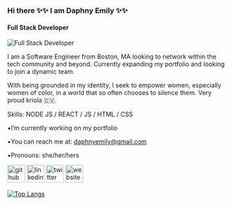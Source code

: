 ### Hi there ✨✨ I am Daphny Emily ✨✨
#### Full Stack Developer
![Full Stack Developer](https://pbs.twimg.com/profile_banners/1217429306457985025/1631676164/1500x500)

I am a Software Engineer from Boston, MA looking to network within the tech community and beyond. Currently expanding my portfolio and looking to join a dynamic team.

With being grounded in my identity, I seek to empower women, especially women of color, in a world that so often chooses to silence them. Very proud kriola 🇨🇻.

Skills: NODE JS / REACT / JS / HTML / CSS

▪️I’m currently working on my portfolio 

▪️You can reach me at: daphnyemily@gmail.com 

▪️Pronouns: she/her/hers 


[<img src='https://cdn.jsdelivr.net/npm/simple-icons@3.0.1/icons/github.svg' alt='github' height='40'>](https://github.com/daphnyemily)  [<img src='https://cdn.jsdelivr.net/npm/simple-icons@3.0.1/icons/linkedin.svg' alt='linkedin' height='40'>](https://www.linkedin.com/in/daphnyfernandes/)  [<img src='https://cdn.jsdelivr.net/npm/simple-icons@3.0.1/icons/twitter.svg' alt='twitter' height='40'>](https://twitter.com/daphnyemily)  [<img src='https://cdn.jsdelivr.net/npm/simple-icons@3.0.1/icons/icloud.svg' alt='website' height='40'>](daphnyemilydev.com)  

[![Top Langs](https://github-readme-stats.vercel.app/api/top-langs/?username=daphnyemily)](https://github.com/anuraghazra/github-readme-stats)

<!--
**daphnyemily/daphnyemily** is a ✨ _special_ ✨ repository because its `README.md` (this file) appears on your GitHub profile.

Here are some ideas to get you started:

- 🔭 I’m currently working on ...
- 🌱 I’m currently learning ...
- 👯 I’m looking to collaborate on ...
- 🤔 I’m looking for help with ...
- 💬 Ask me about ...
- 📫 How to reach me: ...
- 😄 Pronouns: ...
- ⚡ Fun fact: ...
-->
